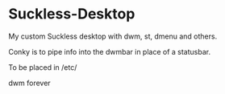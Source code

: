 # Suckless-Desktop

My custom Suckless desktop with dwm, st, dmenu and others.

Conky is to pipe info into the dwmbar in place of a statusbar.

To be placed in /etc/

dwm forever